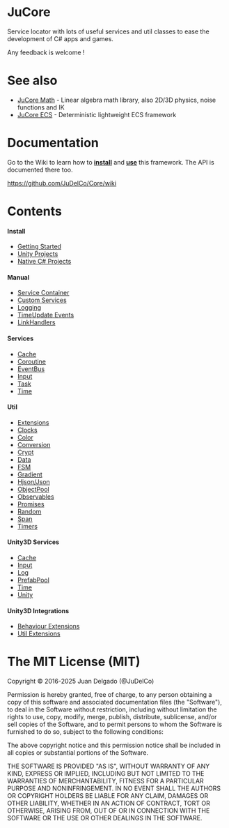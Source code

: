 JuCore
=====================

Service locator with lots of useful services and util classes to ease the development of C# apps and games.

Any feedback is welcome !


See also
=====================

- [JuCore Math](https://github.com/JuDelCo/CoreMath) - Linear algebra math library, also 2D/3D physics, noise functions and IK
- [JuCore ECS](https://github.com/JuDelCo/CoreECS) - Deterministic lightweight ECS framework


Documentation
=====================

Go to the Wiki to learn how to [**install**](https://github.com/JuDelCo/Core/wiki/Usage.Getting-Started) and [**use**](https://github.com/JuDelCo/Core/wiki) this framework. The API is documented there too.

https://github.com/JuDelCo/Core/wiki


Contents
=====================

#### Install
- [Getting Started](https://github.com/JuDelCo/Core/wiki/Usage.Getting-Started)
- [Unity Projects](https://github.com/JuDelCo/Core/wiki/Usage.Unity-Projects)
- [Native C# Projects](https://github.com/JuDelCo/Core/wiki/Usage.Native-CSharp-Projects)

#### Manual
- [Service Container](https://github.com/JuDelCo/Core/wiki/Usage.Service-Container)
- [Custom Services](https://github.com/JuDelCo/Core/wiki/Usage.Custom-Services)
- [Logging](https://github.com/JuDelCo/Core/wiki/Usage.Logging)
- [TimeUpdate Events](https://github.com/JuDelCo/Core/wiki/Usage.TimeUpdate-Events)
- [LinkHandlers](https://github.com/JuDelCo/Core/wiki/Usage.LinkHandlers)

#### Services
- [Cache](https://github.com/JuDelCo/Core/wiki/API.Service.Cache)
- [Coroutine](https://github.com/JuDelCo/Core/wiki/API.Service.Coroutine)
- [EventBus](https://github.com/JuDelCo/Core/wiki/API.Service.EventBus)
- [Input](https://github.com/JuDelCo/Core/wiki/API.Service.Input)
- [Task](https://github.com/JuDelCo/Core/wiki/API.Service.Task)
- [Time](https://github.com/JuDelCo/Core/wiki/API.Service.Time)

#### Util
- [Extensions](https://github.com/JuDelCo/Core/wiki/API.Util.Extensions)
- [Clocks](https://github.com/JuDelCo/Core/wiki/API.Util.Clocks)
- [Color](https://github.com/JuDelCo/Core/wiki/API.Util.Color)
- [Conversion](https://github.com/JuDelCo/Core/wiki/API.Util.Conversion)
- [Crypt](https://github.com/JuDelCo/Core/wiki/API.Util.Crypt)
- [Data](https://github.com/JuDelCo/Core/wiki/API.Util.Data)
- [FSM](https://github.com/JuDelCo/Core/wiki/API.Util.FSM)
- [Gradient](https://github.com/JuDelCo/Core/wiki/API.Util.Gradient)
- [Hjson/Json](https://github.com/JuDelCo/Core/wiki/API.Util.Hjson)
- [ObjectPool](https://github.com/JuDelCo/Core/wiki/API.Util.ObjectPool)
- [Observables](https://github.com/JuDelCo/Core/wiki/API.Util.Observables)
- [Promises](https://github.com/JuDelCo/Core/wiki/API.Util.Promises)
- [Random](https://github.com/JuDelCo/Core/wiki/API.Util.Random)
- [Span](https://github.com/JuDelCo/Core/wiki/API.Util.Span)
- [Timers](https://github.com/JuDelCo/Core/wiki/API.Util.Timers)

#### Unity3D Services
- [Cache](https://github.com/JuDelCo/Core/wiki/API.Unity.Service.Cache)
- [Input](https://github.com/JuDelCo/Core/wiki/API.Unity.Service.Input)
- [Log](https://github.com/JuDelCo/Core/wiki/API.Unity.Service.Log)
- [PrefabPool](https://github.com/JuDelCo/Core/wiki/API.Unity.Service.PrefabPool)
- [Time](https://github.com/JuDelCo/Core/wiki/API.Unity.Service.Time)
- [Unity](https://github.com/JuDelCo/Core/wiki/API.Unity.Service.Unity)

#### Unity3D Integrations
- [Behaviour Extensions](https://github.com/JuDelCo/Core/wiki/API.Unity.Behaviour-Extensions)
- [Util Extensions](https://github.com/JuDelCo/Core/wiki/API.Unity.Util-Extensions)


The MIT License (MIT)
=====================

Copyright © 2016-2025 Juan Delgado (@JuDelCo)

Permission is hereby granted, free of charge, to any person obtaining a copy
of this software and associated documentation files (the "Software"), to deal
in the Software without restriction, including without limitation the rights
to use, copy, modify, merge, publish, distribute, sublicense, and/or sell
copies of the Software, and to permit persons to whom the Software is
furnished to do so, subject to the following conditions:

The above copyright notice and this permission notice shall be included in
all copies or substantial portions of the Software.

THE SOFTWARE IS PROVIDED "AS IS", WITHOUT WARRANTY OF ANY KIND, EXPRESS OR
IMPLIED, INCLUDING BUT NOT LIMITED TO THE WARRANTIES OF MERCHANTABILITY,
FITNESS FOR A PARTICULAR PURPOSE AND NONINFRINGEMENT. IN NO EVENT SHALL THE
AUTHORS OR COPYRIGHT HOLDERS BE LIABLE FOR ANY CLAIM, DAMAGES OR OTHER
LIABILITY, WHETHER IN AN ACTION OF CONTRACT, TORT OR OTHERWISE, ARISING FROM,
OUT OF OR IN CONNECTION WITH THE SOFTWARE OR THE USE OR OTHER DEALINGS IN
THE SOFTWARE.
